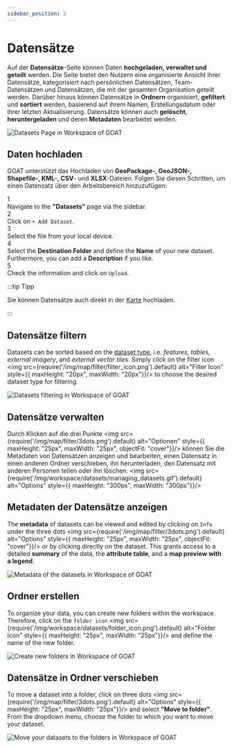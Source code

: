 ```yaml
---
sidebar_position: 3
---
```


# Datensätze

Auf der **Datensätze**-Seite können Daten **hochgeladen, verwaltet und geteilt** werden. Die Seite bietet den Nutzern eine organisierte Ansicht ihrer Datensätze, kategorisiert nach persönlichen Datensätzen, Team-Datensätzen und Datensätzen, die mit der gesamten Organisation geteilt werden. Darüber hinaus können Datensätze in **Ordnern** organisiert, **gefiltert** und **sortiert** werden, basierend auf ihrem Namen, Erstellungsdatum oder ihrer letzten Aktualisierung. Datensätze können auch **gelöscht**, **heruntergeladen** und deren **Metadaten** bearbeitet werden.


<div style={{ display: 'flex', flexDirection: 'column', alignItems: 'center'}}>
  <img src={require('/img/workspace/datasets/datasets_general.png').default} alt="Datasets Page in Workspace of GOAT" style={{ maxHeight: "auto", maxWidth: "auto", objectFit: "cover"}}/>
</div> 

## Daten hochladen

GOAT unterstützt das Hochladen von **GeoPackage-, GeoJSON-, Shapefile-, KML-, CSV**- und **XLSX**-Dateien. Folgen Sie diesen Schritten, um einen Datensatz über den Arbeitsbereich hinzuzufügen:


<div class="step">
  <div class="step-number">1</div>
  <div class="content">Navigate to the <b>"Datasets"</b> page via the sidebar.</div>
</div>

<div class="step">
  <div class="step-number">2</div>
  <div class="content">Click on <code>+ Add Dataset</code>. </div>
</div>

<div class="step">
  <div class="step-number">3</div>
  <div class="content">Select the file from your local device.</div>
</div>

<div class="step">
  <div class="step-number">4</div>
  <div class="content">Select the <b>Destination Folder</b> and define the <b>Name</b> of your new dataset. Furthermore, you can add a <b>Description</b> if you like.</div>
</div>

<div class="step">
  <div class="step-number">5</div>
  <div class="content">Check the information and click on <code>Upload</code>.</div>
</div>



:::tip Tipp

Sie können Datensätze auch direkt in der [Karte](../map/layers) hochladen.

:::

## Datensätze filtern

Datasets can be sorted based on the [dataset type](../data/dataset_types "What are the dataset types?"), i.e. *features, tables, external imagery*, and *external vector tiles*. Simply click on the filter icon <img src={require('/img/map/filter/filter_icon.png').default} alt="Filter Icon" style={{ maxHeight: "20px", maxWidth: "20px"}}/> to choose the desired dataset type for filtering.

<div style={{ display: 'flex', flexDirection: 'column', alignItems: 'center'}}>
  <img src={require('/img/workspace/datasets/dataset_filter.gif').default} alt="Datasets filtering in Workspace of GOAT" style={{ maxHeight: "auto", maxWidth: "auto", objectFit: "cover"}}/>
</div> 

## Datensätze verwalten
Durch Klicken auf die drei Punkte <img src={require('/img/map/filter/3dots.png').default} alt="Optionen" style={{ maxHeight: "25px", maxWidth: "25px", objectFit: "cover"}}/> können Sie die Metadaten von Datensätzen anzeigen und bearbeiten, einen Datensatz in einen anderen Ordner verschieben, ihn herunterladen, den Datensatz mit anderen Personen teilen oder ihn löschen.
<img src={require('/img/workspace/datasets/managing_datasets.gif').default} alt="Options" style={{ maxHeight: "300px", maxWidth: "300px"}}/>


## Metadaten der Datensätze anzeigen

The **metadata** of datasets can be viewed and edited by clicking on <code>Info</code> under the three dots <img src={require('/img/map/filter/3dots.png').default} alt="Options" style={{ maxHeight: "25px", maxWidth: "25px", objectFit: "cover"}}/> or by clicking directly on the dataset. This grants access to a detailed **summary** of the data, the **attribute table**, and a **map preview with a legend**.
<div style={{ display: 'flex', flexDirection: 'column', alignItems: 'center'}}>
  <img src={require('/img/workspace/datasets/metadata.gif').default} alt="Metadata of the datasets in Workspace of GOAT" style={{ maxHeight: "auto", maxWidth: "auto", objectFit: "cover"}}/>
</div> 


## Ordner erstellen

To organize your data, you can create new folders within the workspace. Therefore, click on the ``folder icon`` <img src={require('/img/workspace/datasets/folder_icon.png').default} alt="Folder Icon" style={{ maxHeight: "25px", maxWidth: "25px"}}/> and define the name of the new folder.

<div style={{ display: 'flex', flexDirection: 'column', alignItems: 'center'}}>
  <img src={require('/img/workspace/datasets/new_folder.gif').default} alt="Create new folders in Workspace of GOAT" style={{ maxHeight: "auto", maxWidth: "auto", objectFit: "cover"}}/>
</div> 


## Datensätze in Ordner verschieben

To move a dataset into a folder, click on three dots <img src={require('/img/map/filter/3dots.png').default} alt="Options" style={{ maxHeight: "25px", maxWidth: "25px"}}/> and select **"Move to folder"**. From the dropdown menu, choose the folder to which you want to move your dataset.

<div style={{ display: 'flex', flexDirection: 'column', alignItems: 'center'}}>
  <img src={require('/img/workspace/datasets/move_to_folder.gif').default} alt="Move your datasets to the folders in Workspace of GOAT" style={{ maxHeight: "auto", maxWidth: "auto", objectFit: "cover"}}/>
</div> 
